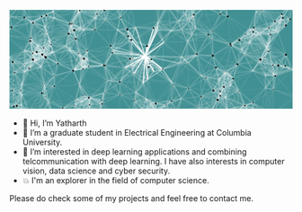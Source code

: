 ![alt text](https://github.com/yangsong24/yangsong24/blob/main/nn.png)

- 👋 Hi, I’m Yatharth
- 👀 I’m a graduate student in Electrical Engineering at Columbia University.
- 🌱 I’m interested in deep learning
 applications and combining telcommunication with deep learning.
 I have also interests in computer vision, data science and cyber security.
 - 💥 I'm an explorer in the field of computer science.
 
 Please do check some of my projects and feel free to contact me.

<!---
yangsong24/yangsong24 is a ✨ special ✨ repository because its `README.md` (this file) appears on your GitHub profile.
You can click the Preview link to take a look at your changes.
--->
